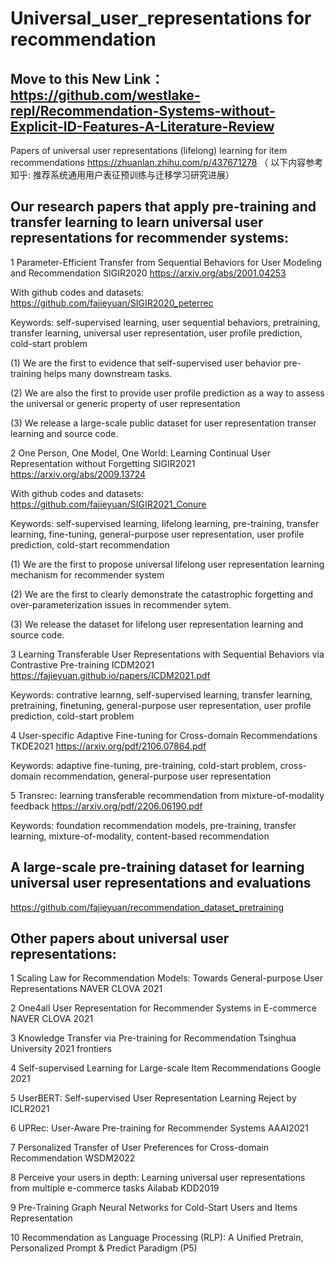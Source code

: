 # Universal_user_representations for recommendation
## Move to this New Link： https://github.com/westlake-repl/Recommendation-Systems-without-Explicit-ID-Features-A-Literature-Review

Papers of universal user representations (lifelong) learning for item recommendations https://zhuanlan.zhihu.com/p/437671278 （ 以下内容参考知乎: 推荐系统通用用户表征预训练与迁移学习研究进展）

## Our research papers that apply pre-training and transfer learning to learn universal user representations for recommender systems:

1 Parameter-Efficient Transfer from Sequential Behaviors for User Modeling and Recommendation SIGIR2020 https://arxiv.org/abs/2001.04253 

With github codes and datasets: https://github.com/fajieyuan/SIGIR2020_peterrec

Keywords: self-supervised learning, user sequential behaviors, pretraining, transfer learning, universal user representation, user profile prediction, cold-start problem

(1) We are the first to evidence that self-supervised user behavior pre-training helps many downstream tasks.

(2) We are also the first to provide user profile prediction as a way to assess the universal or generic property of user representation

(3) We release a large-scale public dataset for user representation transer learning and source code.

2 One Person, One Model, One World: Learning Continual User Representation without Forgetting SIGIR2021 https://arxiv.org/abs/2009.13724 

With github codes and datasets: https://github.com/fajieyuan/SIGIR2021_Conure

Keywords: self-supervised learning, lifelong learning, pre-training, transfer learning, fine-tuning,  general-purpose user representation, user profile prediction, cold-start recommendation

(1) We are the first to propose universal lifelong user representation learning mechanism for recommender system

(2) We are the first to clearly demonstrate the catastrophic forgetting and over-parameterization issues in recommender sytem.

(3) We release the dataset for lifelong user representation learning and source code.

3 Learning Transferable User Representations with Sequential Behaviors via Contrastive Pre-training ICDM2021 https://fajieyuan.github.io/papers/ICDM2021.pdf

Keywords: contrative learnng, self-supervised learning, transfer learning, pretraining, finetuning,  general-purpose user representation, user profile prediction, cold-start problem

4 User-specific Adaptive Fine-tuning for Cross-domain Recommendations TKDE2021 https://arxiv.org/pdf/2106.07864.pdf

Keywords: adaptive fine-tuning, pre-training, cold-start problem, cross-domain recommendation,  general-purpose  user representation


5 Transrec: learning transferable recommendation from mixture-of-modality feedback  https://arxiv.org/pdf/2206.06190.pdf

Keywords: foundation recommendation models, pre-training, transfer learning, mixture-of-modality, content-based recommendation

## A large-scale pre-training dataset for learning universal user representations and evaluations

https://github.com/fajieyuan/recommendation_dataset_pretraining

##  Other papers about universal user representations:

1 Scaling Law for Recommendation Models: Towards General-purpose User Representations  NAVER CLOVA 2021

2 One4all User Representation for Recommender Systems in E-commerce NAVER CLOVA 2021

3 Knowledge Transfer via Pre-training for Recommendation Tsinghua University 2021 frontiers

4 Self-supervised Learning for Large-scale Item Recommendations Google 2021

5 UserBERT: Self-supervised User Representation Learning Reject by ICLR2021

6 UPRec: User-Aware Pre-training for Recommender Systems AAAI2021

7 Personalized Transfer of User Preferences for Cross-domain Recommendation WSDM2022

8 Perceive your users in depth: Learning universal user representations from multiple e-commerce tasks Ailabab KDD2019

9 Pre-Training Graph Neural Networks for Cold-Start Users and Items Representation

10 Recommendation as Language Processing (RLP): A Unified Pretrain, Personalized Prompt & Predict Paradigm (P5)

